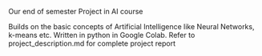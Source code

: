 Our end of semester Project in AI course

Builds on the basic concepts of Artificial Intelligence like Neural Networks, k-means etc.
Written in python in Google Colab.
Refer to project_description.md for complete project report
